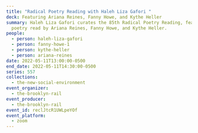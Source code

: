 ```yaml
---
title: "Radical Poetry Reading with Haleh Liza Gafori "
deck: Featuring Ariana Reines, Fanny Howe, and Kythe Heller
summary: Haleh Liza Gafori curates the 85th Radical Poetry Reading, featuring
  poetry read by Ariana Reines, Fanny Howe, and Kythe Heller.
people:
  - person: haleh-liza-gafori
  - person: fanny-howe-1
  - person: kythe-heller
  - person: ariana-reines
date: 2022-05-11T13:00:00-0500
end_date: 2022-05-11T14:30:00-0500
series: 557
collections:
  - the-new-social-environment
event_organizer:
  - the-brooklyn-rail
event_producer:
  - the-brooklyn-rail
event_id: reclJtcR1UWLpeYOf
event_platform:
  - zoom
---
```

